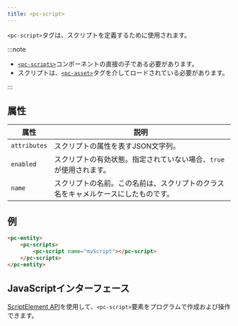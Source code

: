 ```yaml
---
title: <pc-script>
---
```


`<pc-script>`タグは、スクリプトを定義するために使用されます。

:::note

* [`<pc-scripts>`](../pc-scripts)コンポーネントの直接の子である必要があります。
* スクリプトは、[`<pc-asset>`](../pc-asset)タグを介してロードされている必要があります。

:::

## 属性

| 属性 | 説明 |
| --- | --- |
| `attributes` | スクリプトの属性を表すJSON文字列。 |
| `enabled` | スクリプトの有効状態。指定されていない場合、`true`が使用されます。 |
| `name` | スクリプトの名前。この名前は、スクリプトのクラス名をキャメルケースにしたものです。 |

## 例

```html
<pc-entity>
    <pc-scripts>
        <pc-script name="myScript"></pc-script>
    </pc-scripts>
</pc-entity>
```

## JavaScriptインターフェース

[ScriptElement API](https://api.playcanvas.com/classes/EngineWebComponents.ScriptElement.html)を使用して、`<pc-script>`要素をプログラムで作成および操作できます。
